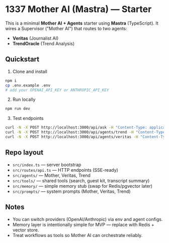 # 1337 Mother AI (Mastra) — Starter

This is a minimal **Mother AI + Agents** starter using **Mastra** (TypeScript). 
It wires a Supervisor ("Mother AI") that routes to two agents:
- **Veritas** (Journalist AI)
- **TrendOracle** (Trend Analysis)

## Quickstart

1) Clone and install
```bash
npm i
cp .env.example .env
# add your OPENAI_API_KEY or ANTHROPIC_API_KEY
```

2) Run locally
```bash
npm run dev
```

3) Test endpoints
```bash
curl -N -X POST http://localhost:3000/api/ask -H "Content-Type: application/json" -d '{"input":"Give me 3 interview follow-ups for Elon Musk."}'
curl -N -X POST http://localhost:3000/api/agents/trend -H "Content-Type: application/json" -d '{"topic":"AI art"}'
curl -N -X POST http://localhost:3000/api/agents/veritas -H "Content-Type: application/json" -d '{"guestId":"guest-demo","question":"What did you learn from your biggest failure?"}'
```

## Repo layout
- `src/index.ts` — server bootstrap
- `src/routes/api.ts` — HTTP endpoints (SSE-ready)
- `src/agents/` — Mother, Veritas, Trend
- `src/tools/` — shared tools (search, guest kit, transcript summary)
- `src/memory/` — simple memory stub (swap for Redis/pgvector later)
- `src/prompts/` — system prompts (Mother, Veritas, Trend)

## Notes
- You can switch providers (OpenAI/Anthropic) via env and agent configs.
- Memory layer is intentionally simple for MVP — replace with Redis + vector store.
- Treat workflows as tools so Mother AI can orchestrate reliably.
